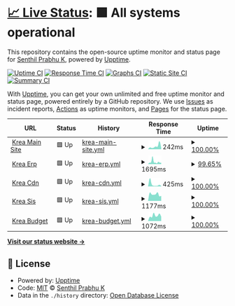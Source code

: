 # [📈 Live Status](https://status.krea.edu.in): <!--live status--> **🟩 All systems operational**

This repository contains the open-source uptime monitor and status page for [Senthil Prabhu K](https://status.krea.edu.in), powered by [Upptime](https://github.com/upptime/upptime).

[![Uptime CI](https://github.com/senthilkrea/ping/workflows/Uptime%20CI/badge.svg)](https://github.com/senthilkrea/ping/actions?query=workflow%3A%22Uptime+CI%22)
[![Response Time CI](https://github.com/senthilkrea/ping/workflows/Response%20Time%20CI/badge.svg)](https://github.com/senthilkrea/ping/actions?query=workflow%3A%22Response+Time+CI%22)
[![Graphs CI](https://github.com/senthilkrea/ping/workflows/Graphs%20CI/badge.svg)](https://github.com/senthilkrea/ping/actions?query=workflow%3A%22Graphs+CI%22)
[![Static Site CI](https://github.com/senthilkrea/ping/workflows/Static%20Site%20CI/badge.svg)](https://github.com/senthilkrea/ping/actions?query=workflow%3A%22Static+Site+CI%22)
[![Summary CI](https://github.com/senthilkrea/ping/workflows/Summary%20CI/badge.svg)](https://github.com/senthilkrea/ping/actions?query=workflow%3A%22Summary+CI%22)

With [Upptime](https://upptime.js.org), you can get your own unlimited and free uptime monitor and status page, powered entirely by a GitHub repository. We use [Issues](https://github.com/senthilkrea/ping/issues) as incident reports, [Actions](https://github.com/senthilkrea/ping/actions) as uptime monitors, and [Pages](https://status.krea.edu.in) for the status page.

<!--start: status pages-->
<!-- This summary is generated by Upptime (https://github.com/upptime/upptime) -->
<!-- Do not edit this manually, your changes will be overwritten -->
<!-- prettier-ignore -->
| URL | Status | History | Response Time | Uptime |
| --- | ------ | ------- | ------------- | ------ |
| <img alt="" src="https://favicons.githubusercontent.com/krea.edu.in" height="13"> [Krea Main Site](https://krea.edu.in) | 🟩 Up | [krea-main-site.yml](https://github.com/senthilkrea/ping/commits/HEAD/history/krea-main-site.yml) | <details><summary><img alt="Response time graph" src="./graphs/krea-main-site/response-time-week.png" height="20"> 242ms</summary><br><a href="https://status.krea.edu.in/history/krea-main-site"><img alt="Response time 419" src="https://img.shields.io/endpoint?url=https%3A%2F%2Fraw.githubusercontent.com%2Fsenthilkrea%2Fping%2FHEAD%2Fapi%2Fkrea-main-site%2Fresponse-time.json"></a><br><a href="https://status.krea.edu.in/history/krea-main-site"><img alt="24-hour response time 122" src="https://img.shields.io/endpoint?url=https%3A%2F%2Fraw.githubusercontent.com%2Fsenthilkrea%2Fping%2FHEAD%2Fapi%2Fkrea-main-site%2Fresponse-time-day.json"></a><br><a href="https://status.krea.edu.in/history/krea-main-site"><img alt="7-day response time 242" src="https://img.shields.io/endpoint?url=https%3A%2F%2Fraw.githubusercontent.com%2Fsenthilkrea%2Fping%2FHEAD%2Fapi%2Fkrea-main-site%2Fresponse-time-week.json"></a><br><a href="https://status.krea.edu.in/history/krea-main-site"><img alt="30-day response time 690" src="https://img.shields.io/endpoint?url=https%3A%2F%2Fraw.githubusercontent.com%2Fsenthilkrea%2Fping%2FHEAD%2Fapi%2Fkrea-main-site%2Fresponse-time-month.json"></a><br><a href="https://status.krea.edu.in/history/krea-main-site"><img alt="1-year response time 419" src="https://img.shields.io/endpoint?url=https%3A%2F%2Fraw.githubusercontent.com%2Fsenthilkrea%2Fping%2FHEAD%2Fapi%2Fkrea-main-site%2Fresponse-time-year.json"></a></details> | <details><summary><a href="https://status.krea.edu.in/history/krea-main-site">100.00%</a></summary><a href="https://status.krea.edu.in/history/krea-main-site"><img alt="All-time uptime 99.95%" src="https://img.shields.io/endpoint?url=https%3A%2F%2Fraw.githubusercontent.com%2Fsenthilkrea%2Fping%2FHEAD%2Fapi%2Fkrea-main-site%2Fuptime.json"></a><br><a href="https://status.krea.edu.in/history/krea-main-site"><img alt="24-hour uptime 100.00%" src="https://img.shields.io/endpoint?url=https%3A%2F%2Fraw.githubusercontent.com%2Fsenthilkrea%2Fping%2FHEAD%2Fapi%2Fkrea-main-site%2Fuptime-day.json"></a><br><a href="https://status.krea.edu.in/history/krea-main-site"><img alt="7-day uptime 100.00%" src="https://img.shields.io/endpoint?url=https%3A%2F%2Fraw.githubusercontent.com%2Fsenthilkrea%2Fping%2FHEAD%2Fapi%2Fkrea-main-site%2Fuptime-week.json"></a><br><a href="https://status.krea.edu.in/history/krea-main-site"><img alt="30-day uptime 99.86%" src="https://img.shields.io/endpoint?url=https%3A%2F%2Fraw.githubusercontent.com%2Fsenthilkrea%2Fping%2FHEAD%2Fapi%2Fkrea-main-site%2Fuptime-month.json"></a><br><a href="https://status.krea.edu.in/history/krea-main-site"><img alt="1-year uptime 99.95%" src="https://img.shields.io/endpoint?url=https%3A%2F%2Fraw.githubusercontent.com%2Fsenthilkrea%2Fping%2FHEAD%2Fapi%2Fkrea-main-site%2Fuptime-year.json"></a></details>
| <img alt="" src="https://favicons.githubusercontent.com/erp-testing.krea.edu.in" height="13"> [Krea Erp](https://erp-testing.krea.edu.in) | 🟩 Up | [krea-erp.yml](https://github.com/senthilkrea/ping/commits/HEAD/history/krea-erp.yml) | <details><summary><img alt="Response time graph" src="./graphs/krea-erp/response-time-week.png" height="20"> 1695ms</summary><br><a href="https://status.krea.edu.in/history/krea-erp"><img alt="Response time 1293" src="https://img.shields.io/endpoint?url=https%3A%2F%2Fraw.githubusercontent.com%2Fsenthilkrea%2Fping%2FHEAD%2Fapi%2Fkrea-erp%2Fresponse-time.json"></a><br><a href="https://status.krea.edu.in/history/krea-erp"><img alt="24-hour response time 1115" src="https://img.shields.io/endpoint?url=https%3A%2F%2Fraw.githubusercontent.com%2Fsenthilkrea%2Fping%2FHEAD%2Fapi%2Fkrea-erp%2Fresponse-time-day.json"></a><br><a href="https://status.krea.edu.in/history/krea-erp"><img alt="7-day response time 1695" src="https://img.shields.io/endpoint?url=https%3A%2F%2Fraw.githubusercontent.com%2Fsenthilkrea%2Fping%2FHEAD%2Fapi%2Fkrea-erp%2Fresponse-time-week.json"></a><br><a href="https://status.krea.edu.in/history/krea-erp"><img alt="30-day response time 1425" src="https://img.shields.io/endpoint?url=https%3A%2F%2Fraw.githubusercontent.com%2Fsenthilkrea%2Fping%2FHEAD%2Fapi%2Fkrea-erp%2Fresponse-time-month.json"></a><br><a href="https://status.krea.edu.in/history/krea-erp"><img alt="1-year response time 1293" src="https://img.shields.io/endpoint?url=https%3A%2F%2Fraw.githubusercontent.com%2Fsenthilkrea%2Fping%2FHEAD%2Fapi%2Fkrea-erp%2Fresponse-time-year.json"></a></details> | <details><summary><a href="https://status.krea.edu.in/history/krea-erp">99.65%</a></summary><a href="https://status.krea.edu.in/history/krea-erp"><img alt="All-time uptime 99.91%" src="https://img.shields.io/endpoint?url=https%3A%2F%2Fraw.githubusercontent.com%2Fsenthilkrea%2Fping%2FHEAD%2Fapi%2Fkrea-erp%2Fuptime.json"></a><br><a href="https://status.krea.edu.in/history/krea-erp"><img alt="24-hour uptime 100.00%" src="https://img.shields.io/endpoint?url=https%3A%2F%2Fraw.githubusercontent.com%2Fsenthilkrea%2Fping%2FHEAD%2Fapi%2Fkrea-erp%2Fuptime-day.json"></a><br><a href="https://status.krea.edu.in/history/krea-erp"><img alt="7-day uptime 99.65%" src="https://img.shields.io/endpoint?url=https%3A%2F%2Fraw.githubusercontent.com%2Fsenthilkrea%2Fping%2FHEAD%2Fapi%2Fkrea-erp%2Fuptime-week.json"></a><br><a href="https://status.krea.edu.in/history/krea-erp"><img alt="30-day uptime 99.80%" src="https://img.shields.io/endpoint?url=https%3A%2F%2Fraw.githubusercontent.com%2Fsenthilkrea%2Fping%2FHEAD%2Fapi%2Fkrea-erp%2Fuptime-month.json"></a><br><a href="https://status.krea.edu.in/history/krea-erp"><img alt="1-year uptime 99.91%" src="https://img.shields.io/endpoint?url=https%3A%2F%2Fraw.githubusercontent.com%2Fsenthilkrea%2Fping%2FHEAD%2Fapi%2Fkrea-erp%2Fuptime-year.json"></a></details>
| <img alt="" src="https://favicons.githubusercontent.com/cdn.krea.edu.in" height="13"> [Krea Cdn](https://cdn.krea.edu.in) | 🟩 Up | [krea-cdn.yml](https://github.com/senthilkrea/ping/commits/HEAD/history/krea-cdn.yml) | <details><summary><img alt="Response time graph" src="./graphs/krea-cdn/response-time-week.png" height="20"> 425ms</summary><br><a href="https://status.krea.edu.in/history/krea-cdn"><img alt="Response time 697" src="https://img.shields.io/endpoint?url=https%3A%2F%2Fraw.githubusercontent.com%2Fsenthilkrea%2Fping%2FHEAD%2Fapi%2Fkrea-cdn%2Fresponse-time.json"></a><br><a href="https://status.krea.edu.in/history/krea-cdn"><img alt="24-hour response time 84" src="https://img.shields.io/endpoint?url=https%3A%2F%2Fraw.githubusercontent.com%2Fsenthilkrea%2Fping%2FHEAD%2Fapi%2Fkrea-cdn%2Fresponse-time-day.json"></a><br><a href="https://status.krea.edu.in/history/krea-cdn"><img alt="7-day response time 425" src="https://img.shields.io/endpoint?url=https%3A%2F%2Fraw.githubusercontent.com%2Fsenthilkrea%2Fping%2FHEAD%2Fapi%2Fkrea-cdn%2Fresponse-time-week.json"></a><br><a href="https://status.krea.edu.in/history/krea-cdn"><img alt="30-day response time 1090" src="https://img.shields.io/endpoint?url=https%3A%2F%2Fraw.githubusercontent.com%2Fsenthilkrea%2Fping%2FHEAD%2Fapi%2Fkrea-cdn%2Fresponse-time-month.json"></a><br><a href="https://status.krea.edu.in/history/krea-cdn"><img alt="1-year response time 697" src="https://img.shields.io/endpoint?url=https%3A%2F%2Fraw.githubusercontent.com%2Fsenthilkrea%2Fping%2FHEAD%2Fapi%2Fkrea-cdn%2Fresponse-time-year.json"></a></details> | <details><summary><a href="https://status.krea.edu.in/history/krea-cdn">100.00%</a></summary><a href="https://status.krea.edu.in/history/krea-cdn"><img alt="All-time uptime 99.94%" src="https://img.shields.io/endpoint?url=https%3A%2F%2Fraw.githubusercontent.com%2Fsenthilkrea%2Fping%2FHEAD%2Fapi%2Fkrea-cdn%2Fuptime.json"></a><br><a href="https://status.krea.edu.in/history/krea-cdn"><img alt="24-hour uptime 100.00%" src="https://img.shields.io/endpoint?url=https%3A%2F%2Fraw.githubusercontent.com%2Fsenthilkrea%2Fping%2FHEAD%2Fapi%2Fkrea-cdn%2Fuptime-day.json"></a><br><a href="https://status.krea.edu.in/history/krea-cdn"><img alt="7-day uptime 100.00%" src="https://img.shields.io/endpoint?url=https%3A%2F%2Fraw.githubusercontent.com%2Fsenthilkrea%2Fping%2FHEAD%2Fapi%2Fkrea-cdn%2Fuptime-week.json"></a><br><a href="https://status.krea.edu.in/history/krea-cdn"><img alt="30-day uptime 99.92%" src="https://img.shields.io/endpoint?url=https%3A%2F%2Fraw.githubusercontent.com%2Fsenthilkrea%2Fping%2FHEAD%2Fapi%2Fkrea-cdn%2Fuptime-month.json"></a><br><a href="https://status.krea.edu.in/history/krea-cdn"><img alt="1-year uptime 99.94%" src="https://img.shields.io/endpoint?url=https%3A%2F%2Fraw.githubusercontent.com%2Fsenthilkrea%2Fping%2FHEAD%2Fapi%2Fkrea-cdn%2Fuptime-year.json"></a></details>
| <img alt="" src="https://favicons.githubusercontent.com/sis.krea.edu.in" height="13"> [Krea Sis](https://sis.krea.edu.in) | 🟩 Up | [krea-sis.yml](https://github.com/senthilkrea/ping/commits/HEAD/history/krea-sis.yml) | <details><summary><img alt="Response time graph" src="./graphs/krea-sis/response-time-week.png" height="20"> 1177ms</summary><br><a href="https://status.krea.edu.in/history/krea-sis"><img alt="Response time 1155" src="https://img.shields.io/endpoint?url=https%3A%2F%2Fraw.githubusercontent.com%2Fsenthilkrea%2Fping%2FHEAD%2Fapi%2Fkrea-sis%2Fresponse-time.json"></a><br><a href="https://status.krea.edu.in/history/krea-sis"><img alt="24-hour response time 906" src="https://img.shields.io/endpoint?url=https%3A%2F%2Fraw.githubusercontent.com%2Fsenthilkrea%2Fping%2FHEAD%2Fapi%2Fkrea-sis%2Fresponse-time-day.json"></a><br><a href="https://status.krea.edu.in/history/krea-sis"><img alt="7-day response time 1177" src="https://img.shields.io/endpoint?url=https%3A%2F%2Fraw.githubusercontent.com%2Fsenthilkrea%2Fping%2FHEAD%2Fapi%2Fkrea-sis%2Fresponse-time-week.json"></a><br><a href="https://status.krea.edu.in/history/krea-sis"><img alt="30-day response time 1106" src="https://img.shields.io/endpoint?url=https%3A%2F%2Fraw.githubusercontent.com%2Fsenthilkrea%2Fping%2FHEAD%2Fapi%2Fkrea-sis%2Fresponse-time-month.json"></a><br><a href="https://status.krea.edu.in/history/krea-sis"><img alt="1-year response time 1155" src="https://img.shields.io/endpoint?url=https%3A%2F%2Fraw.githubusercontent.com%2Fsenthilkrea%2Fping%2FHEAD%2Fapi%2Fkrea-sis%2Fresponse-time-year.json"></a></details> | <details><summary><a href="https://status.krea.edu.in/history/krea-sis">100.00%</a></summary><a href="https://status.krea.edu.in/history/krea-sis"><img alt="All-time uptime 99.83%" src="https://img.shields.io/endpoint?url=https%3A%2F%2Fraw.githubusercontent.com%2Fsenthilkrea%2Fping%2FHEAD%2Fapi%2Fkrea-sis%2Fuptime.json"></a><br><a href="https://status.krea.edu.in/history/krea-sis"><img alt="24-hour uptime 100.00%" src="https://img.shields.io/endpoint?url=https%3A%2F%2Fraw.githubusercontent.com%2Fsenthilkrea%2Fping%2FHEAD%2Fapi%2Fkrea-sis%2Fuptime-day.json"></a><br><a href="https://status.krea.edu.in/history/krea-sis"><img alt="7-day uptime 100.00%" src="https://img.shields.io/endpoint?url=https%3A%2F%2Fraw.githubusercontent.com%2Fsenthilkrea%2Fping%2FHEAD%2Fapi%2Fkrea-sis%2Fuptime-week.json"></a><br><a href="https://status.krea.edu.in/history/krea-sis"><img alt="30-day uptime 99.83%" src="https://img.shields.io/endpoint?url=https%3A%2F%2Fraw.githubusercontent.com%2Fsenthilkrea%2Fping%2FHEAD%2Fapi%2Fkrea-sis%2Fuptime-month.json"></a><br><a href="https://status.krea.edu.in/history/krea-sis"><img alt="1-year uptime 99.83%" src="https://img.shields.io/endpoint?url=https%3A%2F%2Fraw.githubusercontent.com%2Fsenthilkrea%2Fping%2FHEAD%2Fapi%2Fkrea-sis%2Fuptime-year.json"></a></details>
| <img alt="" src="https://favicons.githubusercontent.com/budget.krea.edu.in" height="13"> [Krea Budget](http://budget.krea.edu.in) | 🟩 Up | [krea-budget.yml](https://github.com/senthilkrea/ping/commits/HEAD/history/krea-budget.yml) | <details><summary><img alt="Response time graph" src="./graphs/krea-budget/response-time-week.png" height="20"> 1072ms</summary><br><a href="https://status.krea.edu.in/history/krea-budget"><img alt="Response time 1363" src="https://img.shields.io/endpoint?url=https%3A%2F%2Fraw.githubusercontent.com%2Fsenthilkrea%2Fping%2FHEAD%2Fapi%2Fkrea-budget%2Fresponse-time.json"></a><br><a href="https://status.krea.edu.in/history/krea-budget"><img alt="24-hour response time 886" src="https://img.shields.io/endpoint?url=https%3A%2F%2Fraw.githubusercontent.com%2Fsenthilkrea%2Fping%2FHEAD%2Fapi%2Fkrea-budget%2Fresponse-time-day.json"></a><br><a href="https://status.krea.edu.in/history/krea-budget"><img alt="7-day response time 1072" src="https://img.shields.io/endpoint?url=https%3A%2F%2Fraw.githubusercontent.com%2Fsenthilkrea%2Fping%2FHEAD%2Fapi%2Fkrea-budget%2Fresponse-time-week.json"></a><br><a href="https://status.krea.edu.in/history/krea-budget"><img alt="30-day response time 1440" src="https://img.shields.io/endpoint?url=https%3A%2F%2Fraw.githubusercontent.com%2Fsenthilkrea%2Fping%2FHEAD%2Fapi%2Fkrea-budget%2Fresponse-time-month.json"></a><br><a href="https://status.krea.edu.in/history/krea-budget"><img alt="1-year response time 1363" src="https://img.shields.io/endpoint?url=https%3A%2F%2Fraw.githubusercontent.com%2Fsenthilkrea%2Fping%2FHEAD%2Fapi%2Fkrea-budget%2Fresponse-time-year.json"></a></details> | <details><summary><a href="https://status.krea.edu.in/history/krea-budget">100.00%</a></summary><a href="https://status.krea.edu.in/history/krea-budget"><img alt="All-time uptime 99.84%" src="https://img.shields.io/endpoint?url=https%3A%2F%2Fraw.githubusercontent.com%2Fsenthilkrea%2Fping%2FHEAD%2Fapi%2Fkrea-budget%2Fuptime.json"></a><br><a href="https://status.krea.edu.in/history/krea-budget"><img alt="24-hour uptime 100.00%" src="https://img.shields.io/endpoint?url=https%3A%2F%2Fraw.githubusercontent.com%2Fsenthilkrea%2Fping%2FHEAD%2Fapi%2Fkrea-budget%2Fuptime-day.json"></a><br><a href="https://status.krea.edu.in/history/krea-budget"><img alt="7-day uptime 100.00%" src="https://img.shields.io/endpoint?url=https%3A%2F%2Fraw.githubusercontent.com%2Fsenthilkrea%2Fping%2FHEAD%2Fapi%2Fkrea-budget%2Fuptime-week.json"></a><br><a href="https://status.krea.edu.in/history/krea-budget"><img alt="30-day uptime 99.87%" src="https://img.shields.io/endpoint?url=https%3A%2F%2Fraw.githubusercontent.com%2Fsenthilkrea%2Fping%2FHEAD%2Fapi%2Fkrea-budget%2Fuptime-month.json"></a><br><a href="https://status.krea.edu.in/history/krea-budget"><img alt="1-year uptime 99.84%" src="https://img.shields.io/endpoint?url=https%3A%2F%2Fraw.githubusercontent.com%2Fsenthilkrea%2Fping%2FHEAD%2Fapi%2Fkrea-budget%2Fuptime-year.json"></a></details>

<!--end: status pages-->

[**Visit our status website →**](https://status.krea.edu.in)

## 📄 License

- Powered by: [Upptime](https://github.com/upptime/upptime)
- Code: [MIT](./LICENSE) © [Senthil Prabhu K](https://status.krea.edu.in)
- Data in the `./history` directory: [Open Database License](https://opendatacommons.org/licenses/odbl/1-0/)
